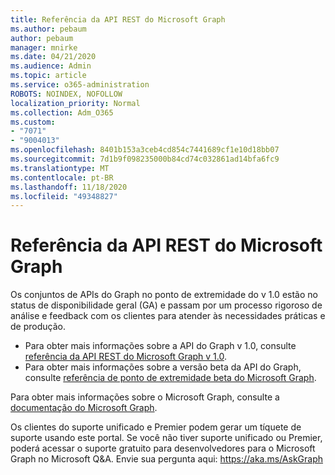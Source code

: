 ```yaml
---
title: Referência da API REST do Microsoft Graph
ms.author: pebaum
author: pebaum
manager: mnirke
ms.date: 04/21/2020
ms.audience: Admin
ms.topic: article
ms.service: o365-administration
ROBOTS: NOINDEX, NOFOLLOW
localization_priority: Normal
ms.collection: Adm_O365
ms.custom:
- "7071"
- "9004013"
ms.openlocfilehash: 8401b153a3ceb4cd854c7441689cf1e10d18bb07
ms.sourcegitcommit: 7d1b9f098235000b84cd74c032861ad14bfa6fc9
ms.translationtype: MT
ms.contentlocale: pt-BR
ms.lasthandoff: 11/18/2020
ms.locfileid: "49348827"
---
```

# <a name="microsoft-graph-rest-api-reference"></a>Referência da API REST do Microsoft Graph

Os conjuntos de APIs do Graph no ponto de extremidade do v 1.0 estão no status de disponibilidade geral (GA) e passam por um processo rigoroso de análise e feedback com os clientes para atender às necessidades práticas e de produção.

- Para obter mais informações sobre a API do Graph v 1.0, consulte [referência da API REST do Microsoft Graph v 1.0](https://docs.microsoft.com/graph/api/overview?toc=.%2Fref%2Ftoc.json&view=graph-rest-1.0&preserve-view=true). 
- Para obter mais informações sobre a versão beta da API do Graph, consulte [referência de ponto de extremidade beta do Microsoft Graph](https://docs.microsoft.com/graph/api/overview?toc=.%2Fref%2Ftoc.json&view=graph-rest-beta&preserve-view=true).

Para obter mais informações sobre o Microsoft Graph, consulte a [documentação do Microsoft Graph](https://docs.microsoft.com/graph/).

Os clientes do suporte unificado e Premier podem gerar um tíquete de suporte usando este portal. Se você não tiver suporte unificado ou Premier, poderá acessar o suporte gratuito para desenvolvedores para o Microsoft Graph no Microsoft Q&A. Envie sua pergunta aqui: https://aka.ms/AskGraph
